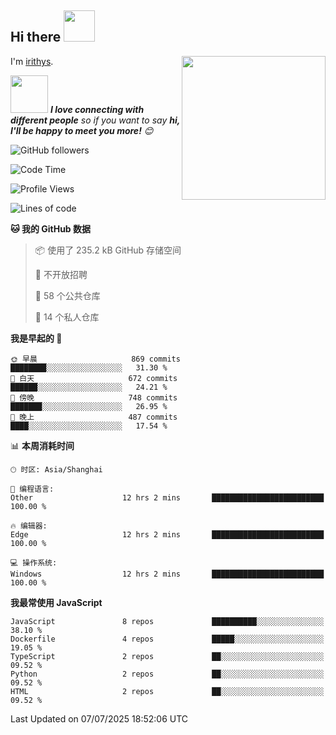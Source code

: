 <h2> Hi there <img src="https://media.giphy.com/media/mGcNjsfWAjY5AEZNw6/giphy.gif" width="50"></h2>
<img align='right' src="https://media.giphy.com/media/ieyl9zmCjO4b4t6qoY/giphy.gif" width="230">

I'm [irithys](https://irithys.com).

<img src="https://media.giphy.com/media/LnQjpWaON8nhr21vNW/giphy.gif" width="60"> <em><b>I love connecting with different people</b> so if you want to say <b>hi, I'll be happy to meet you more!</b> 😊</em>

![GitHub followers](https://img.shields.io/github/followers/irithys)


<!--START_SECTION:waka-->
![Code Time](http://img.shields.io/badge/Code%20Time-1%2C111%20hrs%2021%20mins-blue)

![Profile Views](http://img.shields.io/badge/%E4%B8%AA%E4%BA%BA%E8%B5%84%E6%96%99%E8%A7%82%E7%9C%8B%E6%AC%A1%E6%95%B0-0-blue)

![Lines of code](https://img.shields.io/badge/%E4%BB%8E%E3%80%8CHello%20World%E3%80%8D%E8%B5%B7%E6%88%91%E5%B7%B2%E7%BB%8F%E5%86%99%E4%BA%86-880.8%20thousand%20%E8%A1%8C%E4%BB%A3%E7%A0%81-blue)

**🐱 我的 GitHub 数据** 

> 📦  使用了 235.2 kB GitHub 存储空间 
 > 
> 🚫 不开放招聘
 > 
> 📜 58 个公共仓库 
 > 
> 🔑 14 个私人仓库 
 > 
**我是早起的 🐤** 

```text
🌞 早晨                     869 commits         ████████░░░░░░░░░░░░░░░░░   31.30 % 
🌆 白天                     672 commits         ██████░░░░░░░░░░░░░░░░░░░   24.21 % 
🌃 傍晚                     748 commits         ███████░░░░░░░░░░░░░░░░░░   26.95 % 
🌙 晚上                     487 commits         ████░░░░░░░░░░░░░░░░░░░░░   17.54 % 
```


📊 **本周消耗时间** 

```text
🕑︎ 时区: Asia/Shanghai

💬 编程语言: 
Other                    12 hrs 2 mins       █████████████████████████   100.00 % 

🔥 编辑器: 
Edge                     12 hrs 2 mins       █████████████████████████   100.00 % 

💻 操作系统: 
Windows                  12 hrs 2 mins       █████████████████████████   100.00 % 
```

**我最常使用 JavaScript** 

```text
JavaScript               8 repos             ██████████░░░░░░░░░░░░░░░   38.10 % 
Dockerfile               4 repos             █████░░░░░░░░░░░░░░░░░░░░   19.05 % 
TypeScript               2 repos             ██░░░░░░░░░░░░░░░░░░░░░░░   09.52 % 
Python                   2 repos             ██░░░░░░░░░░░░░░░░░░░░░░░   09.52 % 
HTML                     2 repos             ██░░░░░░░░░░░░░░░░░░░░░░░   09.52 % 
```




 Last Updated on 07/07/2025 18:52:06 UTC
<!--END_SECTION:waka-->

